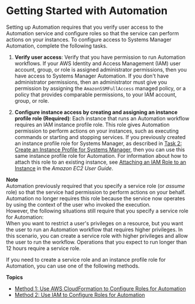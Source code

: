 # Getting Started with Automation<a name="automation-setup"></a>

Setting up Automation requires that you verify user access to the Automation service and configure roles so that the service can perform actions on your instances\. To configure access to Systems Manager Automation, complete the following tasks\.

1. **Verify user access**: Verify that you have permission to run Automation workflows\. If your AWS Identity and Access Management \(IAM\) user account, group, or role is assigned administrator permissions, then you have access to Systems Manager Automation\. If you don't have administrator permissions, then an administrator must give you permission by assigning the `AmazonSSMFullAccess` managed policy, or a policy that provides comparable permissions, to your IAM account, group, or role\.

1. **Configure instance access by creating and assigning an instance profile role \(Required\)**: Each instance that runs an Automation workflow requires an IAM instance profile role\. This role gives Automation permission to perform actions on your instances, such as executing commands or starting and stopping services\. If you previously created an instance profile role for Systems Manager, as described in [Task 2: Create an Instance Profile for Systems Manager](sysman-configuring-access-role.md), then you can use this same instance profile role for Automation\. For information about how to attach this role to an existing instance, see [Attaching an IAM Role to an Instance](https://docs.aws.amazon.com/AWSEC2/latest/UserGuide/iam-roles-for-amazon-ec2.html#attach-iam-role) in the *Amazon EC2 User Guide*\.

**Note**  
Automation previously required that you specify a service role \(or *assume* role\) so that the service had permission to perform actions on your behalf\. Automation no longer requires this role because the service now operates by using the context of the user who invoked the execution\.   
However, the following situations still require that you specify a service role for Automation:  
When you want to restrict a user's privileges on a resource, but you want the user to run an Automation workflow that requires higher privileges\. In this scenario, you can create a service role with higher privileges and allow the user to run the workflow\.
Operations that you expect to run longer than 12 hours require a service role\.

If you need to create a service role and an instance profile role for Automation, you can use one of the following methods\.

**Topics**
+ [Method 1: Use AWS CloudFormation to Configure Roles for Automation](automation-cf.md)
+ [Method 2: Use IAM to Configure Roles for Automation](automation-permissions.md)